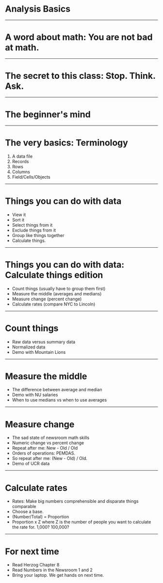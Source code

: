 # Analysis Basics

---

# A word about math: You are not bad at math.

---

# The secret to this class: Stop. Think. Ask.

---

# The beginner's mind

---

# The very basics: Terminology

1. A data file
2. Records
3. Rows
4. Columns
5. Field/Cells/Objects

---

# Things you can do with data

- View it
- Sort it
- Select things from it
- Exclude things from it
- Group like things together
- Calculate things.

---

# Things you can do with data: Calculate things edition

- Count things (usually have to group them first)
- Measure the middle (averages and medians)
- Measure change (percent change)
- Calculate rates (compare NYC to Lincoln)

---

# Count things

- Raw data versus summary data
- Normalized data
- Demo with Mountain Lions

---

# Measure the middle

- The difference between average and median
- Demo with NU salaries
- When to use medians vs when to use averages

---

# Measure change

- The sad state of newsroom math skills
- Numeric change vs percent change
- Repeat after me: New - Old / Old
- Orders of operations: PEMDAS. 
- So repeat after me: (New - Old) / Old. 
- Demo of UCR data

---

# Calculate rates

- Rates: Make big numbers comprehensible and disparate things comparable
- Choose a base.
- (Number/Total) = Proportion
- Proportion x Z where Z is the number of people you want to calculate the rate for. 1,000? 100,000?

---

# For next time

- Read Herzog Chapter 8
- Read Numbers in the Newsroom 1 and 2
- Bring your laptop. We get hands on next time.